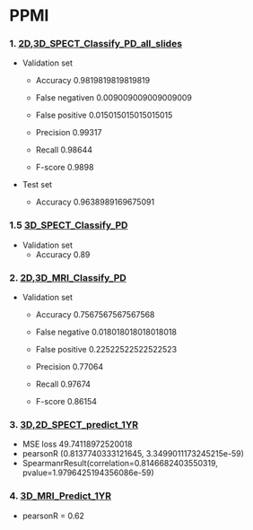 # PPMI
### 1. [2D,3D_SPECT_Classify_PD_all_slides](https://github.com/macsermkiat/PPMI/blob/master/2D,3D_SPECT_Classify_PD_all_slides.ipynb)

   - Validation set
     - Accuracy 0.9819819819819819

     - False negativen 0.009009009009009009

     - False positive 0.015015015015015015

     - Precision  0.99317
     - Recall 0.98644
     - F-score 0.9898

   - Test set

     - Accuracy 0.9638989169675091
     
### 1.5 [3D_SPECT_Classify_PD]()

   - Validation set
     - Accuracy 0.89

### 2. [2D,3D_MRI_Classify_PD](https://github.com/macsermkiat/PPMI/blob/master/2D,3D_MRI_Classify_PD.ipynb)

   - Validation set
     
     - Accuracy 0.7567567567567568


     - False negative 0.018018018018018018


     - False positive 0.22522522522522523


     - Precision 0.77064
     - Recall 0.97674
     - F-score 0.86154

### 3. [3D,2D_SPECT_predict_1YR](https://github.com/macsermkiat/PPMI/blob/e90050f1dfd9ca25b9aa1d42ba81ec2e335d682e/3D,2D_SPECT_predict_1YR.ipynb#L1334)

   - MSE loss 49.74118972520018
   - pearsonR (0.8137740333121645, 3.3499011173245215e-59)
   - SpearmanrResult(correlation=0.8146682403550319, pvalue=1.9796425194356086e-59)


### 4. [3D_MRI_Predict_1YR](https://github.com/macsermkiat/PPMI/blob/master/3D_MRI_Predict_1YR.ipynb)

   - pearsonR = 0.62
   
   

